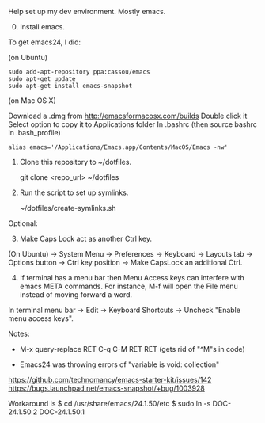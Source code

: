 Help set up my dev environment. Mostly emacs.

0) Install emacs.

To get emacs24, I did:

(on Ubuntu)

    sudo add-apt-repository ppa:cassou/emacs
    sudo apt-get update
    sudo apt-get install emacs-snapshot

(on Mac OS X)

Download a .dmg from http://emacsformacosx.com/builds
Double click it
Select option to copy it to Applications folder
In .bashrc (then source bashrc in .bash_profile)

    alias emacs='/Applications/Emacs.app/Contents/MacOS/Emacs -nw'


1) Clone this repository to ~/dotfiles.

    git clone <repo_url> ~/dotfiles

2) Run the script to set up symlinks.

    ~/dotfiles/create-symlinks.sh

Optional:

3) Make Caps Lock act as another Ctrl key.

(On Ubuntu) -> System Menu -> Preferences -> Keyboard -> Layouts tab -> Options button ->
Ctrl key position -> Make CapsLock an additional Ctrl.

4) If terminal has a menu bar then Menu Access keys can interfere with emacs META commands.  For
instance, M-f will open the File menu instead of moving forward a word.

In terminal menu bar -> Edit -> Keyboard Shortcuts -> Uncheck "Enable menu access keys".

Notes:

* M-x query-replace RET C-q C-M RET RET (gets rid of "^M"s in code)

* Emacs24 was throwing errors of "variable is void: collection"

https://github.com/technomancy/emacs-starter-kit/issues/142
https://bugs.launchpad.net/emacs-snapshot/+bug/1003928

Workaround is
    $ cd /usr/share/emacs/24.1.50/etc
    $ sudo ln -s DOC-24.1.50.2 DOC-24.1.50.1